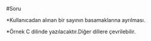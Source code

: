 #Soru

*Kullanıcadan alınan bir sayının basamaklarına ayrılması.

*Örnek  C dilinde yazılacaktır.Diğer dillere çevrilebilir.
